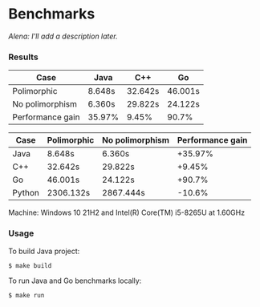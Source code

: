 # Benchmarks

*Alena: I'll add a description later.*

### Results

Case | Java | C++ | Go 
------ | ------ | ------ | ------ 
Polimorphic | 8.648s | 32.642s | 46.001s
No polimorphism | 6.360s | 29.822s | 24.122s
Performance gain | 35.97% | 9.45% | 90.7%

Case | Polimorphic | No polimorphism | Performance gain
------ | ------ | ------ | ------ 
Java | 8.648s | 6.360s | +35.97%
C++ | 32.642s | 29.822s | +9.45%
Go |  46.001s | 24.122s | +90.7%
Python |  2306.132s | 2867.444s | -10.6%

Machine: Windows 10 21H2 and Intel(R) Core(TM) i5-8265U at 1.60GHz

### Usage

To build Java project:
```bash
$ make build
```

To run Java and Go benchmarks locally:
```bash
$ make run
```
